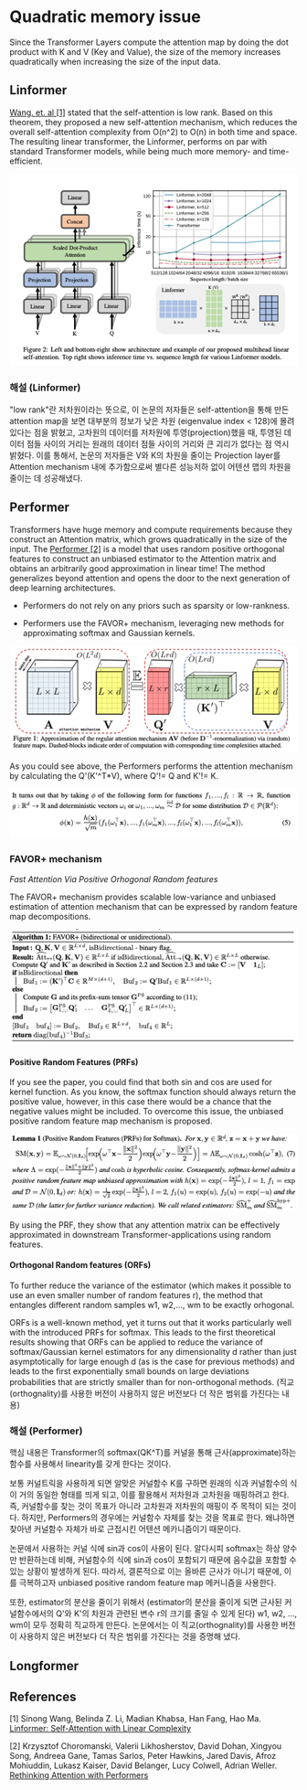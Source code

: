 # Quadratic memory issue

Since the Transformer Layers compute the attention map by doing the dot product with K and V (Key and Value), the size of the memory increases quadratically when increasing the size of the input data.

## Linformer

[Wang. et. al [1]](https://arxiv.org/abs/2006.04768) stated that the self-attention is low rank. Based on this theorem, they proposed a new self-attention mechanism, which reduces the overall self-attention complexity from O(n^2) to O(n) in both time and space. The resulting linear transformer, the Linformer, performs on par with standard Transformer models, while being much more memory- and time-efficient.

![Linformer](./imgs/linformer.png)

### 해설 (Linformer)

"low rank"란 저차원이라는 뜻으로, 이 논문의 저자들은 self-attention을 통해 만든 attention map을 보면 대부분의 정보가 낮은 차원 (eigenvalue index < 128)에 몰려 있다는 점을 밝혔고, 고차원의 데이터를 저차원에 투영(projection)했을 때, 투영된 데이터 점들 사이의 거리는 원래의 데이터 점들 사이의 거리와 큰 괴리가 없다는 점 역시 밝혔다. 이를 통해서, 논문의 저자들은 V와 K의 차원을 줄이는 Projection layer를 Attention mechanism 내에 추가함으로써 별다른 성능저하 없이 어텐션 맵의 차원을 줄이는 데 성공해냈다.

## Performer

Transformers have huge memory and compute requirements because they construct an Attention matrix, which grows quadratically in the size of the input. The [Performer [2]](https://arxiv.org/abs/2009.14794) is a model that uses random positive orthogonal features to construct an unbiased estimator to the Attention matrix and obtains an arbitrarily good approximation in linear time! The method generalizes beyond attention and opens the door to the next generation of deep learning architectures.

- Performers do not rely on any priors such as sparsity or low-rankness.

- Performers use the FAVOR+ mechanism, leveraging new methods for approximating softmax and Gaussian kernels.

![Approximation of the regular attention mechanism via feature maps](./imgs/performer_approximation.png)

As you could see above, the Performers performs the attention mechanism by calculating the Q'(K'^T*V), where Q'!= Q and K'!= K.

![performers' kernel function](./imgs/performers_kernel_func.png)

### FAVOR+ mechanism

_Fast Attention Via Positive Orhogonal Random features_

The FAVOR+ mechanism provides scalable low-variance and unbiased estimation of attention mechanism that can be expressed by random feature map decompositions.

![FAVOR+](./imgs/favor.png)

#### Positive Random Features (PRFs)

If you see the paper, you could find that both sin and cos are used for kernel function. As you know, the softmax function should always return the positive value, however, in this case there would be a chance that the negative values might be included. To overcome this issue, the unbiased positive random feature map mechanism is proposed.

![PRF](./imgs/performers_prf.png)

By using the PRF, they show that any attention matrix can be effectively approximated in downstream Transformer-applications using random features.

#### Orthogonal Random features (ORFs)

To further reduce the variance of the estimator (which makes it possible to use an even smaller number of random features r), the method that entangles different random samples w1, w2,..., wm to be exactly orhogonal.

ORFs is a well-known method, yet it turns out that it works particularly well with the introduced PRFs for softmax. This leads to the first theoretical results showing that ORFs can be applied to reduce the variance of softmax/Gaussian kernel estimators for any dimensionality d rather than just asymptotically for large enough d (as is the case for previous methods) and leads to the first exponentially small bounds on large deviations probabilities that are strictly smaller than for non-orthogonal methods.
(직교(orthognality)를 사용한 버전이 사용하지 않은 버전보다 더 작은 범위를 가진다는 내용)

### 해설 (Performer)

핵심 내용은 Transformer의 softmax(QK^T)를 커널을 통해 근사(approximate)하는 함수를 사용해서 linearity를 갖게 한다는 것이다.

보통 커널트릭을 사용하게 되면 알맞은 커널함수 K를 구하면 원래의 식과 커널함수의 식이 거의 동일한 형태를 띄게 되고, 이를 활용해서 저차원과 고차원을 매핑하려고 한다. 즉, 커널함수를 찾는 것이 목표가 아니라 고차원과 저차원의 매핑이 주 목적이 되는 것이다. 하지만, Performers의 경우에는 커널함수 자체를 찾는 것을 목표로 한다. 왜냐하면 찾아낸 커널함수 자체가 바로 근접시킨 어텐션 메카니즘이기 때문이다.

논문에서 사용하는 커널 식에 sin과 cos이 사용이 된다. 알다시피 softmax는 하상 양수만 반환하는데 비해, 커널함수의 식에 sin과 cos이 포함되기 때문에 음수값을 포함할 수 있는 상황이 발생하게 된다. 따라서, 결론적으로 이는 올바른 근사가 아니기 때문에, 이를 극복하고자 unbiased positive random feature map 메커니즘을 사용한다.

또한, estimator의 분산을 줄이기 위해서 (estimator의 분산을 줄이게 되면 근사된 커널함수에서의 Q'와 K'의 차원과 관련된 변수 r의 크기를 줄일 수 있게 된다) w1, w2, ..., wm이 모두 정확히 직교하게 만든다. 논문에서는 이 직교(orthognality)를 사용한 버전이 사용하지 않은 버전보다 더 작은 범위를 가진다는 것을 증명해 냈다.

## Longformer

## References

[1] Sinong Wang, Belinda Z. Li, Madian Khabsa, Han Fang, Hao Ma. [Linformer: Self-Attention with Linear Complexity](https://arxiv.org/abs/2006.04768)

[2] Krzysztof Choromanski, Valerii Likhosherstov, David Dohan, Xingyou Song, Andreea Gane, Tamas Sarlos, Peter Hawkins, Jared Davis, Afroz Mohiuddin, Lukasz Kaiser, David Belanger, Lucy Colwell, Adrian Weller. [Rethinking Attention with Performers](https://arxiv.org/abs/2009.14794)
